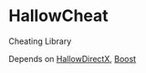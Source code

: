 # HallowCheat
Cheating Library

Depends on [HallowDirectX](https://github.com/Ky7az/HallowDirectX), [Boost](https://github.com/boostorg/boost)